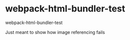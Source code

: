 # webpack-html-bundler-test
webpack-html-bundler-test

Just meant to show how image referencing fails